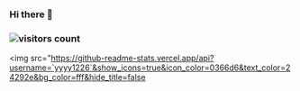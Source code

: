 ### Hi there 👋
### ![visitors count](https://visitors-by-url-pls-dont-use-this-in-your-repo.vercel.app/`yyyy1226`-github-readme)
<img src="https://github-readme-stats.vercel.app/api?username=`yyyy1226`&show_icons=true&icon_color=0366d6&text_color=24292e&bg_color=fff&hide_title=false


<!--
**yyyy1226/yyyy1226** is a ✨ _special_ ✨ repository because its `README.md` (this file) appears on your GitHub profile.

Here are some ideas to get you started:

- 🔭 I’m currently working on ...
- 🌱 I’m currently learning ...
- 👯 I’m looking to collaborate on ...
- 🤔 I’m looking for help with ...
- 💬 Ask me about ...
- 📫 How to reach me: ...
- 😄 Pronouns: ...
- ⚡ Fun fact: ...
-->

